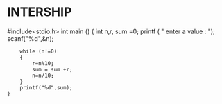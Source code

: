 # INTERSHIP
#include<stdio.h>
    int main ()
    {
        int n,r, sum =0;
        printf ( " enter a value : ");
        scanf("%d",&n);

        while (n!=0)
        {
            r=n%10;
            sum = sum +r;
            n=n/10;
        }
        printf("%d",sum);
    }
